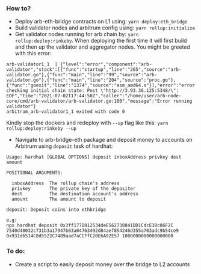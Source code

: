 ### How to? 



- Deploy arb-eth-bridge contracts on L1 using: `yarn deploy:eth_bridge`
- Build validator nodes and arbitrum config using: `yarn rollup:initialize`
- Get validator nodes running for arb chain by: `yarn rollup:deploy:rinkeby`. When deploying the first time it will first build and then up the validator and aggregator nodes. You might be greeted with this error: 
```
arb-validator1_1  | {"level":"error","component":"arb-validator","stack":[{"func":"startup","line":"265","source":"arb-validator.go"},{"func":"main","line":"99","source":"arb-validator.go"},{"func":"main","line":"204","source":"proc.go"},{"func":"goexit","line":"1374","source":"asm_amd64.s"}],"error":"error checking initial chain state: Post \"http://3.93.36.125:5348/\": EOF","time":"2021-07-02T17:44:50Z","caller":"/home/user/arb-node-core/cmd/arb-validator/arb-validator.go:100","message":"Error running validator"}
arbitrum_arb-validator1_1 exited with code 0
```
Kindly stop the dockers and redeploy with `--up` flag like this: `yarn rollup:deploy:rinkeby --up` 

- Navigate to arb-bridge-eth package and deposit money to accounts on Arbitrum using `deposit` task of hardhat:
```
Usage: hardhat [GLOBAL OPTIONS] deposit inboxAddress privkey dest amount

POSITIONAL ARGUMENTS:

  inboxAddress  The rollup chain's address 
  privkey       The private key of the depositer 
  dest          The destination account's address 
  amount        The amount to deposit 

deposit: Deposit coins into ethbridge

e.g:
npx hardhat deposit 0x3ff177D812534deE562738841DD1CdcE38c86F2C 7540d48032c731b3a17947b63a04763492d84aef854246d355a703adc9b54ce9 0x931d6514C8d5522C7489aad7aCCFfC20E6A92E57 1000000000000000000 
```

### To do:
- Create a script to easily deposit money over the bridge to L2 accounts

